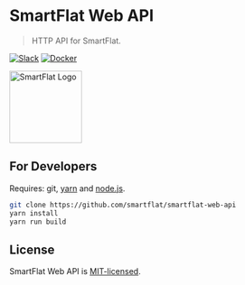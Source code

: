 # SmartFlat Web API

> HTTP API for SmartFlat.

[![Slack](https://slack.smartfl.at/badge.svg)](https://slack.smartfl.at)
[![Docker](https://img.shields.io/docker/pulls/smartflat/smartflat.svg)](https://hub.docker.com/r/smartflat/smartflat)

<img src="https://raw.githubusercontent.com/smartflat/smartflat/master/source/images/logo.png" alt="SmartFlat Logo" height="128" width="128">

## For Developers

Requires: git, [yarn](https://yarnpkg.com) and [node.js](https://nodejs.org).

```sh
git clone https://github.com/smartflat/smartflat-web-api
yarn install
yarn run build
```

## License

SmartFlat Web API is [MIT-licensed](/license.md).
